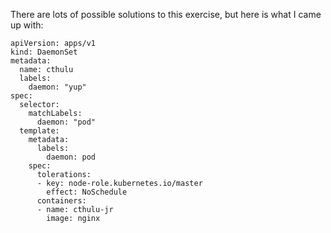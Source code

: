 There are lots of possible solutions to this exercise, but here is what I came up with:


```
apiVersion: apps/v1
kind: DaemonSet
metadata:
  name: cthulu
  labels:
    daemon: "yup"
spec:
  selector:
    matchLabels:
      daemon: "pod"
  template:
    metadata:
      labels:
        daemon: pod
    spec:
      tolerations:
      - key: node-role.kubernetes.io/master
        effect: NoSchedule
      containers:
      - name: cthulu-jr
        image: nginx
```